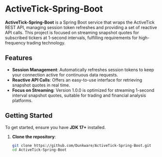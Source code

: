 # ActiveTick-Spring-Boot

**ActiveTick-Spring-Boot** is a Spring Boot service that wraps the ActiveTick REST API, managing session token refreshes and providing a set of reactive API calls. This project is focused on streaming snapshot quotes for subscribed tickers at 1-second intervals, fulfilling requirements for high-frequency trading technology.

## Features
- **Session Management**: Automatically refreshes session tokens to keep your connection active for continuous data requests.
- **Reactive API Calls**: Offers an easy-to-use interface for retrieving snapshot quotes in real time.
- **Focus on Streaming**: Version 1.0.0 is optimized for streaming 1-second interval snapshot quotes, suitable for trading and financial analysis platforms.

## Getting Started
To get started, ensure you have **JDK 17+** installed.

1. **Clone the repository**:
   ```bash
   git clone https://github.com/Dunkware/ActiveTick-Spring-Boot.git
   cd ActiveTick-Spring-Boot
